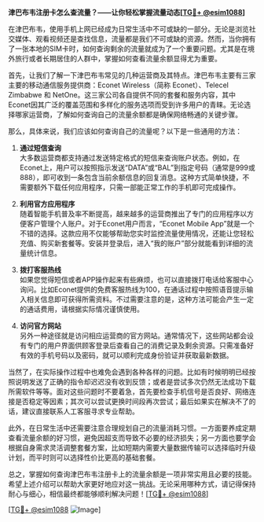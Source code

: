 **津巴布韦注册卡怎么查流量？——让你轻松掌握流量动态[[TG💪+ @esim1088](https://t.me/s/esim1088)]**

在津巴布韦，使用手机上网已经成为日常生活中不可或缺的一部分。无论是浏览社交媒体、观看视频还是查找信息，流量都是我们不可或缺的资源。然而，当你拥有了一张本地的SIM卡时，如何查询剩余的流量就成为了一个重要问题。尤其是在境外旅行或者长期居住的人群中，掌握如何查看流量余额显得尤为重要。

首先，让我们了解一下津巴布韦常见的几种运营商及其特点。津巴布韦主要有三家主要的移动通信服务提供商：Econet Wireless（简称 Econet）、Telecel Zimbabwe 和 NetOne。这三家公司各自提供不同的套餐和服务内容，其中Econet因其广泛的覆盖范围和多样化的服务选项而受到许多用户的青睐。无论选择哪家运营商，了解如何查询自己的流量余额都是确保网络畅通的关键步骤。

那么，具体来说，我们应该如何查询自己的流量呢？以下是一些通用的方法：

1. **通过短信查询**  
   大多数运营商都支持通过发送特定格式的短信来查询账户状态。例如，在Econet上，用户可以按照指示发送“DATA”或“BAL”到指定号码（通常是999或888），即可收到一条包含当前余额信息的回复消息。这种方式简单快捷，不需要额外下载任何应用程序，只需一部能正常工作的手机即可完成操作。

2. **利用官方应用程序**  
   随着智能手机普及率不断提高，越来越多的运营商推出了专门的应用程序以方便客户管理个人账户。对于Econet用户而言，“Econet Mobile App”就是一个不错的选择。这款应用不仅能够帮助您实时监控流量使用情况，还能让您轻松充值、购买新套餐等。安装并登录后，进入“我的账户”部分就能看到详细的流量统计信息。

3. **拨打客服热线**  
   如果您觉得短信或者APP操作起来有些麻烦，也可以直接拨打电话给客服中心询问。比如Econet提供的免费客服热线为100，在通话过程中按照语音提示输入相关信息即可获得所需资料。不过需要注意的是，这种方法可能会产生一定的通话费用，请根据实际情况谨慎使用。

4. **访问官方网站**  
   另外一种途径就是访问相应运营商的官方网站。通常情况下，这些网站都会设有专门的用户界面供顾客登录后查看自己的消费记录及剩余资源。只需准备好有效的手机号码以及密码，就可以顺利完成身份验证并获取最新数据。

当然了，在实际操作过程中也难免会遇到各种各样的问题。比如有时候明明已经按照说明发送了正确的指令却迟迟没有收到反馈；或者是尝试多次仍然无法成功下载所需软件等等。面对这些问题时不要着急，首先要检查手机信号是否良好、网络连接是否稳定等因素；其次可以尝试更换时间段再次尝试；最后如果实在解决不了的话，建议直接联系人工客服寻求专业帮助。

此外，在日常生活中还需要注意合理规划自己的流量消耗习惯。一方面要养成定期查看流量余额的好习惯，避免因超支而导致不必要的经济损失；另一方面也要学会根据自身需求灵活调整套餐方案，比如短期内需要大量数据传输可以选择临时升级计划，而平时则可以选择性价比更高的基础套餐。

总之，掌握如何查询津巴布韦注册卡上的流量余额是一项非常实用且必要的技能。希望上述介绍可以帮助大家更好地应对这一挑战。无论采用哪种方式，请记得保持耐心与细心，相信最终都能够顺利解决问题！[[TG💪+ @esim1088](https://t.me/s/esim1088)]

[[TG💪+ @esim1088](https://t.me/s/esim1088) ![Image](https://i.postimg.cc/4NQfJmqS/Snipaste-2025-05-13-00-14-12.png)]